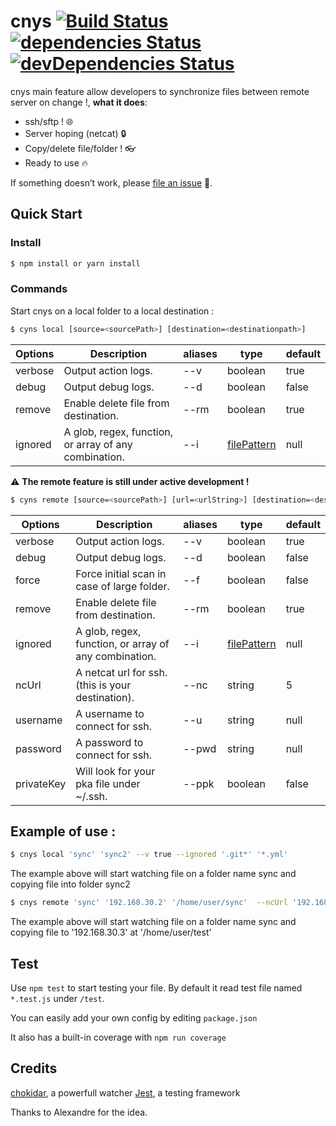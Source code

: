 # cnys [![Build Status](https://travis-ci.org/FabienGreard/cnys.svg?branch=master)](https://travis-ci.org/FabienGreard/cnys)[![dependencies Status](https://david-dm.org/FabienGreard/cnys/status.svg)](https://david-dm.org/FabienGreard/cnys)[![devDependencies Status](https://david-dm.org/FabienGreard/cnys/dev-status.svg)](https://david-dm.org/FabienGreard/cnys?type=dev)

cnys main feature allow developers to synchronize files between remote server on change !, **what it does**:

- ssh/sftp ! :globe_with_meridians:
- Server hoping (netcat) :lock:
- Copy/delete file/folder ! :eyeglasses:
- Ready to use :fire:

If something doesn’t work, please [file an issue](https://github.com/FabienGreard/cnys/issues/new) :bug:.

## Quick Start

### Install

```sh
$ npm install or yarn install
```

### Commands

Start cnys on a local folder to a local destination :

```sh
$ cyns local [source=<sourcePath>] [destination=<destinationpath>]
```

| Options | Description                                           | aliases | type                                                  | default |
| ------- | ----------------------------------------------------- | ------- | ----------------------------------------------------- | ------- |
| verbose | Output action logs.                                   | --v     | boolean                                               | true    |
| debug   | Output debug logs.                                    | --d     | boolean                                               | false   |
| remove  | Enable delete file from destination.                  | --rm    | boolean                                               | true    |
| ignored | A glob, regex, function, or array of any combination. | --i     | [filePattern](https://github.com/micromatch/anymatch) | null    |

:warning: **The remote feature is still under active development !**

```sh
$ cyns remote [source=<sourcePath>] [url=<urlString>] [destination=<destinationpath>]
```

| Options    | Description                                           | aliases | type                                                  | default |
| ---------- | ----------------------------------------------------- | ------- | ----------------------------------------------------- | ------- |
| verbose    | Output action logs.                                   | --v     | boolean                                               | true    |
| debug      | Output debug logs.                                    | --d     | boolean                                               | false   |
| force      | Force initial scan in case of large folder.           | --f     | boolean                                               | false   |
| remove     | Enable delete file from destination.                  | --rm    | boolean                                               | true    |
| ignored    | A glob, regex, function, or array of any combination. | --i     | [filePattern](https://github.com/micromatch/anymatch) | null    |
| ncUrl      | A netcat url for ssh. (this is your destination).     | --nc    | string                                                | 5       |
| username   | A username to connect for ssh.                        | --u     | string                                                | null    |
| password   | A password to connect for ssh.                        | --pwd   | string                                                | null    |
| privateKey | Will look for your pka file under ~/.ssh.             | --ppk   | boolean                                               | false   |

## Example of use :

```sh
$ cnys local 'sync' 'sync2' --v true --ignored '.git*' '*.yml'
```

The example above will start watching file on a folder name sync and copying file into folder sync2

```sh
$ cnys remote 'sync' '192.168.30.2' '/home/user/sync'  --ncUrl '192.168.30.3' --username 'fgreard' --privateKey true
```

The example above will start watching file on a folder name sync and copying file to '192.168.30.3' at '/home/user/test'

## Test

Use `npm test` to start testing your file. By default it read test file named `*.test.js` under `/test`.

You can easily add your own config by editing `package.json`

It also has a built-in coverage with `npm run coverage`

## Credits

[chokidar](https://github.com/paulmillr/chokidar), a powerfull watcher
[Jest](https://facebook.github.io/jest/), a testing framework

Thanks to Alexandre for the idea.
